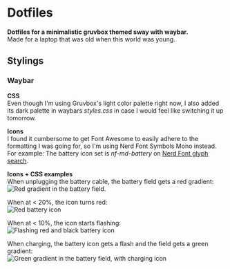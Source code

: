 # **Dotfiles**
**Dotfiles for a minimalistic gruvbox themed sway with waybar.**  
Made for a laptop that was old when this world was young.

## Stylings
### Waybar
**CSS**  
Even though I'm using Gruvbox's light color palette right now, I also added its dark palette in waybars *styles.css* in case I would feel like switching it up tomorrow.

**Icons**  
I found it cumbersome to get Font Awesome to easily adhere to the formatting I was going for, so I'm using Nerd Font Symbols Mono instead.  
For example: The battery icon set is *nf-md-battery* on [Nerd Font glyph search](https://www.nerdfonts.com/cheat-sheet).

**Icons + CSS examples**  
When unplugging the battery cable, the battery field gets a red gradient:  
![Red gradient in the battery field.](https://i.imgur.com/MCd0xxK.png)

When at < 20%, the icon turns red:  
![Red battery icon](https://i.imgur.com/CQU0wgK.png)

When at < 10%, the icon starts flashing:  
![Flashing red and black battery icon](https://i.imgur.com/oa5M1lF.gif)

When charging, the battery icon gets a flash and the field gets a green gradient:  
![Green gradient in the battery field, with charging icon](https://i.imgur.com/rh8uKUY.png)
